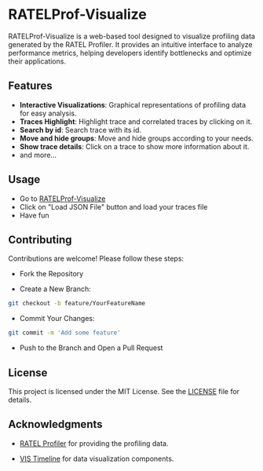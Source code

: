 # RATELProf-Visualize

RATELProf-Visualize is a web-based tool designed to visualize profiling data generated by the RATEL Profiler. It provides an intuitive interface to analyze performance metrics, helping developers identify bottlenecks and optimize their applications.

## Features

- **Interactive Visualizations**: Graphical representations of profiling data for easy analysis.
- **Traces Highlight**: Highlight trace and correlated traces by clicking on it.
- **Search by id**: Search trace with its id.
- **Move and hide groups**: Move and hide groups according to your needs.
- **Show trace details**: Click on a trace to show more information about it.
- and more...

## Usage

- Go to [RATELProf-Visualize](https://kassouley.github.io/RATELProf-Visualize/)
- Click on "Load JSON File" button and load your traces file
- Have fun

## Contributing

Contributions are welcome! Please follow these steps:

- Fork the Repository

- Create a New Branch:

```bash
git checkout -b feature/YourFeatureName
```

- Commit Your Changes:

```bash
git commit -m 'Add some feature'
```

- Push to the Branch and Open a Pull Request

## License

This project is licensed under the MIT License. See the [LICENSE](LICENSE.txt) file for details.

## Acknowledgments

- [RATEL Profiler](https://github.com/Kassouley/RATELProf) for providing the profiling data.

- [VIS Timeline](https://github.com/visjs/vis-timeline) for data visualization components.

